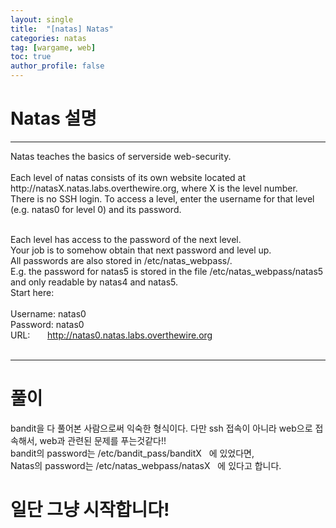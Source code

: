 ```yaml
---
layout: single
title:  "[natas] Natas"
categories: natas
tag: [wargame, web]
toc: true
author_profile: false
---
```




# Natas 설명
<hr size=10 noshade>
Natas teaches the basics of serverside web-security.<br/>
<br/>
Each level of natas consists of its own website located at http://natasX.natas.labs.overthewire.org, where X is the level number.<br/> There is no SSH login. To access a level, enter the username for that level (e.g. natas0 for level 0) and its password.<br/><br/>

Each level has access to the password of the next level.<br/> Your job is to somehow obtain that next password and level up.<br/> All passwords are also stored in /etc/natas_webpass/.<br/> E.g. the password for natas5 is stored in the file /etc/natas_webpass/natas5 and only readable by natas4 and natas5.
<br/>
Start here:<br/>
<br/>
Username: natas0<br/>
Password: natas0<br/>
URL: &nbsp;&nbsp;&nbsp;&nbsp;&nbsp;&nbsp;<a href="http://natas0.natas.labs.overthewire.org" target="_blank"></a>http://natas0.natas.labs.overthewire.org<br/>
<br/>
<hr size=10 noshade>

# 풀이
<p>bandit을 다 풀어본 사람으로써 익숙한 형식이다. 다만 ssh 접속이 아니라 web으로 접속해서, web과 관련된 문제를 푸는것같다!!<br/>
bandit의 password는 /etc/bandit_pass/banditX&nbsp;&nbsp;&nbsp;에 있었다면,<br/>
Natas의 password는 /etc/natas_webpass/natasX&nbsp;&nbsp;&nbsp;에 있다고 합니다.<br/>
<h1>일단 그냥 시작합니다!</h1>



</p>